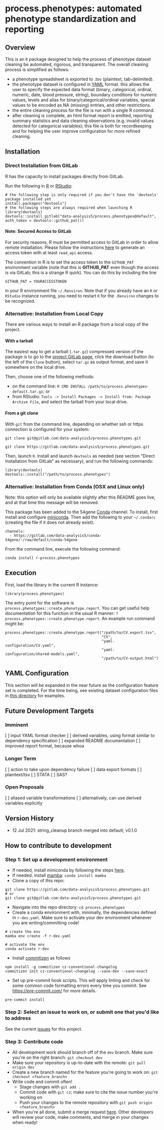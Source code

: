# process.phenotypes: automated phenotype standardization and reporting

## Overview

This is an `R` package designed to help the process of phenotype
dataset cleaning be automated, rigorous, and transparent. The overall
cleaning process is simplified as follows:

- a phenotype spreadsheet is exported to .tsv (plaintext, tab-delimited).
- the phenotype dataset is configured in 
[YAML](https://docs.ansible.com/ansible/latest/reference_appendices/YAMLSyntax.html)
format. this allows the user to specify the expected data format
(binary, categorical, ordinal, numeric, date, blood pressure, string), boundary conditions
for numeric values, levels and alias for binary/categorical/ordinal variables,
special values to be encoded as NA (missing) entries, and other restrictions.
- the entire cleaning process for the file is run with a single R command.
- after cleaning is complete, an html format report is emitted, reporting 
summary statistics and data cleaning observations (e.g. invalid values detected
for categorical variables); this file is both for recordkeeping and for helping
the user improve configuration for more refined cleaning.

## Installation

### Direct Installation from GitLab

R has the capacity to install packages directly from GitLab.

Run the following in [R](https://www.r-project.org/) or [RStudio](https://www.rstudio.com/):

```
# the following step is only required if you don't have the 'devtools' package installed yet
install.packages("devtools")
# the following steps are always required when launching R
library(devtools)
devtools::install_gitlab("data-analysis5/process.phenotypes@default", auth_token = devtools::github_pat())
```

#### **Note: Secured Access to GitLab**

For security reasons, R must be permitted access to GitLab
in order to allow remote installation. Please follow the instructions
[here](https://docs.gitlab.com/ee/user/profile/personal_access_tokens.html)
to generate an access token with at least `read_api` access.

The convention in R is to set the access token to the `GITHUB_PAT` environment
variable (note that this is **GITHUB_PAT** even though the access is via GitLab;
this is a strange R quirk). You can do this by including the line

`GITHUB_PAT = YOURACCESSTOKEN`

in your R environment file `~/.Renviron`. Note that if you already have
an `R` or `RStudio` instance running, you need to restart `R` for the
`.Renviron` changes to be recognized.

### Alternative: Installation from Local Copy

There are various ways to install an R package from a local copy of the project.

#### **With a tarball**

The easiest way to get a tarball (`.tar.gz`) compressed version of the package is
to go to the [project GitLab page](https://gitlab.com/data-analysis5/process.phenotypes),
click the download button (to the left of the `Clone` button), select `tar.gz` as
output format, and save it somewhere on the local drive.

Then, choose one of the following methods:
- on the command line: `R CMD INSTALL /path/to/process.phenotypes-default.tar.gz`; or
- from RStudio: `Tools -> Install Packages -> Install from: Package Archive File`,
and select the tarball from your local drive.

#### **From a git clone**

With `git` from the command line, depending on whether ssh or https connection is configured
for your system:

`git clone git@gitlab.com:data-analysis5/process.phenotypes.git`

`git clone https://gitlab.com/data-analysis5/process.phenotypes.git`

Then, launch `R`. Install and launch `devtools` as needed (see section 
"Direct Installation from GitLab" as necessary), and run the following commands:

```
library(devtools)
devtools::install("/path/to/process.phenotypes")
```

### Alternative: Installation from Conda (OSX and Linux only)

Note: this option will only be available slightly after this README goes live, and at that
time this message will be removed.

This package has been added to the 54gene [Conda](https://docs.conda.io/en/latest/) channel.
To install, first install and configure [miniconda](https://docs.conda.io/en/latest/miniconda.html).
Then add the following to your `~/.condarc` (creating the file if it does not already exist):

```
channels:
  - https://gitlab.com/data-analysis5/conda-54gene/-/raw/default/conda-54gene
```

From the command line, execute the following command:

`conda install r-process.phenotypes`

## Execution

First, load the library in the current R instance:

`library(process.phenotypes)`

The entry point for the software is `process.phenotypes::create.phenotype.report`. 
You can get useful help documentation for this function
in the usual R manner: `?process.phenotypes::create.phenotype.report`. An example
run command might be:

```{r}
process.phenotypes::create.phenotype.report("/path/to/CV.export.tsv",
                                            "CV",
                                            "yaml-configuration/CV.yaml",
                                            "yaml-configuration/shared-models.yaml",
                                            "/path/to/CV-output.html")
```

## YAML Configuration

This section will be expanded in the near future as the configuration feature set is
completed. For the time being, see existing dataset configuration files in 
[this directory](https://gitlab.com/data-analysis5/process.phenotypes/-/tree/default/yaml-configuration)
for examples.

## Future Development Targets

### Imminent
[ ] input YAML format checker
[ ] derived variables, using format similar to dependency specification
[ ] expanded README documentation
[ ] improved report format, because whoa

### Longer Term
[ ] action to take upon dependency failure
[ ] data export formats
  [ ] plaintext/tsv
  [ ] STATA
  [ ] SAS?

### Open Proposals
[ ] aliased variable transformations
  [ ] alternatively, can use derived variables explicitly

## Version History
 * 12 Jul 2021: string_cleanup branch merged into default; v0.1.0

## How to contribute to development

### Step 1: Set up a development environment

- If needed, install miniconda by following the steps [here](https://docs.conda.io/en/latest/miniconda.html).
- If needed, install [mamba](https://github.com/mamba-org/mamba): `conda install mamba`
- Clone a copy of this repo: 

```
git clone https://gitlab.com/data-analysis5/process.phenotypes.git
# or 
git clone git@gitlab.com:data-analysis5/process.phenotypes.git
```

- Navigate into the repo directory: `cd process.phenotypes`
- Create a conda environment with, minimally, the dependencies defined in `r-dev.yaml`.  Make sure to activate your dev environment whenever you are writing/committing code!

```
# create the env
mamba env create -f r-dev.yaml

# activate the env
conda activate r-dev
```

- Install [commitizen](https://github.com/commitizen/cz-cli) as follows

```
npm install -g commitizen cz-conventional-changelog
commitizen init cz-conventional-changelog --save-dev --save-exact
```

- Set up pre-commit hook scripts.  This will apply linting and check for some common code formatting errors every time you commit.  See https://pre-commit.com/ for more details.  

```
pre-commit install
```

### Step 2: Select an issue to work on, or submit one that you'd like to address

See the current [issues](https://gitlab.com/data-analysis5/process.phenotypes/-/issues) for this project.

### Step 3: Contribute code

- All development work should branch off of the `dev` branch.  Make sure you're on the right branch: `git checkout dev`
- Make sure your repository is up-to-date with the remote: `git pull origin dev`
- Create a new branch named for the feature you're going to work on: `git checkout <feature_branch>`
- Write code and commit often!
    - Stage changes with `git add .`
    - Commit code with `git cz`; make sure to cite the issue number you're working on
    - Push your changes to the remote repository with `git push origin <feature_branch>`
- When you're all done, submit a merge request [here](https://gitlab.com/data-analysis5/process.phenotypes/-/merge_requests).  Other developers will review your code, make comments, and merge in your changes when ready!
